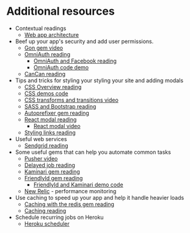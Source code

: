 # Additional resources

* Contextual readings
  * [Web app architecture][web-app-architecture]
* Beef up your app's security and add user permissions.
  * [Gon gem video][gon]
  * [OmniAuth reading][omniauth]
    * [OmniAuth and Facebook reading][omniauth-and-facebook]
    * [OmniAuth code demo][omniauth-demo]
  * [CanCan reading][cancan]
* Tips and tricks for styling your styling your site and adding modals
  * [CSS Overview reading][css]
  * [CSS demos code][css-demos]
  * [CSS transforms and transitions video][css-transitions]
  * [SASS and Bootstrap reading][sass-and-bootstrap]
  * [Autoprefixer gem reading][autoprefixer]
  * [React modal reading][react-modal]
    * [React modal video][react-modal-video]
  * [Styling links reading][styling-links]
* Useful web services
  * [Sendgrid reading][sendgrid]
* Some useful gems that can help you automate common tasks
  * [Pusher video][pusher]
  * [Delayed job reading][delayed-job]
  * [Kaminari gem reading][kaminari]
  * [FriendlyId gem reading][friendly-id]
    * [FriendlyId and Kaminari demo code][code-demo]
  * [New Relic][new-relic] - performance monitoring
* Use caching to speed up your app and help it handle heavier loads
  * [Caching with the redis gem reading][redis]
  * [Caching reading][caching]
* Schedule recurring jobs on Heroku
  * [Heroku scheduler][heroku-scheduler]

[web-app-architecture]: resources/expository_readings/web_app_architecture.md

[gon]: resources/https://vimeo.com/168132088
[omniauth]: resources/security/omniauth.md
[omniauth-and-facebook]: resources/security/facebook-login.md
[omniauth-demo]: resources/https://github.com/appacademy/OmniAuthDevise
[cancan]: resources/security/cancan.md

[css]: resources/styling/css.md
[css-demos]: https://github.com/appacademy/css-demos
[css-transitions]: https://vimeo.com/164928587
[sass-and-bootstrap]: resources/styling/sass-bootstrap-typography.md
[autoprefixer]: resources/styling/autoprefixer.md
[react-modal]: resources/styling/react-modals.md
[react-modal-video]: https://vimeo.com/164336429
[styling-links]: resources/styling/styling.md

[sendgrid]: resources/apis/sendgrid.md

[pusher]: https://vimeo.com/164515140
[delayed-job]: resources/gems/delayed-job.md
[kaminari]: resources/gems/kaminari.md
[friendly-id]: resources/gems/friendly-id.md
[code-demo]: https://github.com/appacademy/friendly-kaminari-demo
[new-relic]: https://github.com/newrelic/rpm

[caching]: resources/caching/caching.md
[redis]: resources/caching/redis.md

[heroku-scheduler]: resources/helpful_tools/heroku-scheduler.md
